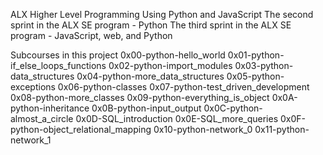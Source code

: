 ALX Higher Level Programming Using Python and JavaScript
The second sprint in the ALX SE program - Python
The third sprint in the ALX SE program - JavaScript, web, and Python


Subcourses in this project
0x00-python-hello_world
0x01-python-if_else_loops_functions
0x02-python-import_modules
0x03-python-data_structures
0x04-python-more_data_structures
0x05-python-exceptions
0x06-python-classes
0x07-python-test_driven_development
0x08-python-more_classes
0x09-python-everything_is_object
0x0A-python-inheritance
0x0B-python-input_output
0x0C-python-almost_a_circle
0x0D-SQL_introduction
0x0E-SQL_more_queries
0x0F-python-object_relational_mapping
0x10-python-network_0
0x11-python-network_1
